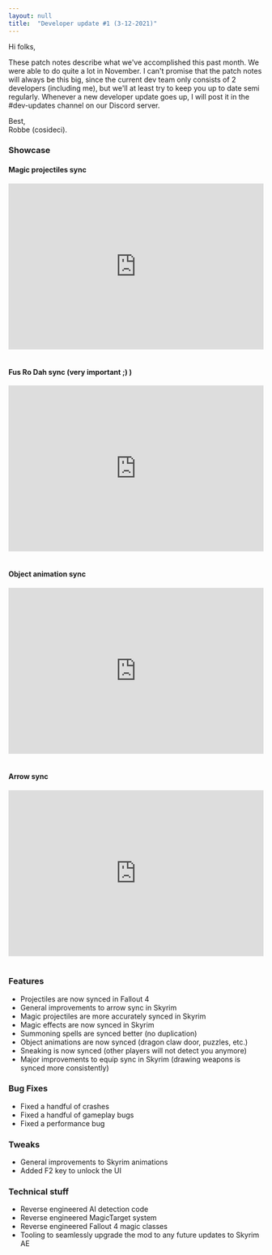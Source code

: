 ```yaml
---
layout: null
title:  "Developer update #1 (3-12-2021)"
---
```


Hi folks,

These patch notes describe what we've accomplished this past month. We were able to do quite a lot in November. I can't promise that the patch notes will always be this big, since the current dev team only consists of 2 developers (including me), but we'll at least try to keep you up to date semi regularly. Whenever a new developer update goes up, I will post it in the #dev-updates channel on our Discord server.

Best,<br>
Robbe (cosideci).

### Showcase

#### Magic projectiles sync

<div style='position:relative; padding-bottom:calc(56.25% + 44px)'><iframe src='https://gfycat.com/ifr/AbsoluteWigglyFirefly' frameborder='0' scrolling='no' width='100%' height='100%' style='position:absolute;top:0;left:0;' allowfullscreen></iframe></div>
<br>

#### Fus Ro Dah sync (very important ;) )

<div style='position:relative; padding-bottom:calc(56.25% + 44px)'><iframe src='https://gfycat.com/ifr/FragrantEminentAddax' frameborder='0' scrolling='no' width='100%' height='100%' style='position:absolute;top:0;left:0;' allowfullscreen></iframe></div>
<br>

#### Object animation sync

<div style='position:relative; padding-bottom:calc(56.25% + 44px)'><iframe src='https://gfycat.com/ifr/GiftedThirstyJerboa' frameborder='0' scrolling='no' width='100%' height='100%' style='position:absolute;top:0;left:0;' allowfullscreen></iframe></div>
<br>

#### Arrow sync

<div style='position:relative; padding-bottom:calc(56.25% + 44px)'><iframe src='https://gfycat.com/ifr/InfamousTornFurseal' frameborder='0' scrolling='no' width='100%' height='100%' style='position:absolute;top:0;left:0;' allowfullscreen></iframe></div>
<br>

### Features

* Projectiles are now synced in Fallout 4
* General improvements to arrow sync in Skyrim
* Magic projectiles are more accurately synced in Skyrim
* Magic effects are now synced in Skyrim
* Summoning spells are synced better (no duplication)
* Object animations are now synced (dragon claw door, puzzles, etc.)
* Sneaking is now synced (other players will not detect you anymore)
* Major improvements to equip sync in Skyrim (drawing weapons is synced more consistently)

### Bug Fixes

* Fixed a handful of crashes
* Fixed a handful of gameplay bugs
* Fixed a performance bug

### Tweaks

* General improvements to Skyrim animations
* Added F2 key to unlock the UI

### Technical stuff

* Reverse engineered AI detection code
* Reverse engineered MagicTarget system
* Reverse engineered Fallout 4 magic classes
* Tooling to seamlessly upgrade the mod to any future updates to Skyrim AE
